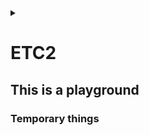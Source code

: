 <link rel="stylesheet" type="text/css" href="/css/header.css">
<link rel="stylesheet" type="text/css" href="/css/bootstrap/5.3.0-alpha1/bootstrap.css">
<div class="sticky-top bg-white pt-1 pb-2" id="header-div-max"></div>
<details id="display-none"><summary></summary>
  <script src="/js/header.js" defer="defer"></script>
  <script src="/js/table/numbering.js" defer="defer"></script>
  <script src="/js/bootstrap/5.3.0-alpha1/bootstrap.bundle.js" defer="defer"></script>
</details>

# ETC2

## This is a playground

### Temporary things

<!--
openldap 은 sha256 을 지원하여 gitlab ldap 설정 중 password 를 sha256 으로 해싱하여 넣을 수 있다.

echo -n 'password' | openssl dgst -sha256

vi /etc/gitlab/gitlab.rb
gitlab_rails['ldap_servers']
  main:
    password: '' # 아까 나온 해시값

sudo gitlab-ctl restart
-->

<!--
SSL 인증서 .jks로 변환

.jks란 java key store의 약자로서 자바 언어에서 사용되는 보안 인증서

# 1. .crt 및 .key 를 조합하여 jenkins.pfx 만들기
# export password 입력 필요!
openssl pkcs12 -export -in <crt인증서 경로>.crt -inkey <private키 경로>.key -out jenkins.pfx

# .pfx 에 포함된 인증서 확인 
openssl pkcs12 -info -in jenkins.pfx

# 2. 위에서 생성한 jenkin.pfx를  .jks 로 변환
keytool -importkeystore -srckeystore jenkins.pfx -srcstoretype pkcs12 -destkeystore jenkins.jks -deststoretype jks

# 3. jenkins 전용 폴더 생성 후 jks 파일 이동
mkdir -p /etc/jenkins
cp jenkins.jks /etc/jenkins/

# 4. key와 폴더 권한 변경
chown -R jenkins: /etc/jenkins
chmod 700 /etc/jenkins
chmod 600 /etc/jenkins/jenkins.jks
-->

<!--
젠킨스 ssl 인증서 config 파일 설정

# 1. war 실행시 옵션 추가 (사용자 root 여야 443 가능)
sudo vi /etc/systemd/system/jenkins.service

ExecStart=java -jar /app/jenkins/jenkins.war --httpsRedirectHttp --httpPort=80 --httpsPort=443 --httpsKeyStore=${jks 파일 위치} --httpsKeyStorePassword=${jps 파일 비밀번호}

User=root
Group=root

# 2. 젠킨스 재실행
sudo systemctl daemon-reload
sudo systemctl restart jenkins
netstat -anp | grep LISTEN | grep 443
-->

<!--
systemctl 에 다운시 복구 설정

vi /etc/systemd/system/${service name}.service
[Service]
Restart=always
RestartSec=60
StartLimitInterval=0
StartLimitBurst=3

sudo systemctl daemon-reload

# for detail : man systemd.service
-->

<!--
systemctl configurations

[Service] # section
Type=simple # simple=프로세스 실행, forking=부모 프로세스 종료되고 자식 프로세스 실행, oneshot=한 번 실행되고 종료, dbus=D-Bus 서비스 실행, notify=시작되면 다른 프로세스에 알림 전송
ExecStart= # 서비스 기동 명령어 또는 스크립트 지정
ExecStop= # 서비스 종료 명령어 또는 스크립트 지정
WorkingDirectory= # 서비스가 실행될 디렉토리 지정
User= # 실행할 사용자
Group= # 실행할 그룹
Restart= # 서비스 종료시 재시작 여부, no, always, on-success, on-failure, on-abornal, on-abort, on-watchdog
RestartSec= # 재시간 간격
StartLimitInterval= # 재시작 제한 시간
StartLimitBurst= # 재시작 제한 횟수
Environment= # 서비스 실행시 환경 변수
# 리소스: LimitCPU, LimitFSIZE, LimitDATA, LimitCORE 등..

-->

<!--
git remote 브랜치를 특정 tag 로 강제 이동시키기 (for force deploy)

git checkout origin/${branch name} -b ${branch name}
git fetch --all --tags
git tag
git reset --hard tags/${tag name}
curl -X DELETE "${gitlab url}/api/v4/projects/${project name}/repository/${branch name}" -H "PRIVATE-TOKEN: ${token}" # project name =  URL-encoded path 로 해야하고 이건 / 를 %2F 로 파싱한거임
git push ${branch name}

-->

<!--
hard link, symbolic link

hard link: ln ${linking target file} ${link file}

symbolic link: ln -s ${linking target file} ${link file}

original file, hard link -> inode1 -> original data
symbolic link -> inode2 -> original file -> inode1 -> original data

inode: 파일의 소유권, 허가권, 파일종류 등의 정보와 해당파일의 실제 데이터가 어디있는지 주소정보
inode block: inode가 모여있는 디스크 공간
data block: 실제 데이터가 저장되어있는 디스크 공간

--test--
mkdir ~/play/link
cd ~/play/link
echo hahahoho > originalfile
ln originalfile hardlink
ln -s originalfile symboliclink

ls -ial
cat hardlink
cat symboliclink

mv original ../
ls -ial

mv ../original ./
ls -ial
-->

<!--
redirect 와 forward 비교

redirect:
client 에게 새로운 url 로 이동하라고 요청
server -> client 에게 3xx(301, 302, 307)을 반환해서 redirect 알림
client 는 새로운 url 로 리퀘스트 수행
client 의 브라우저에서는 redirect 된 주소로 나옴

forward:
server 가 새로운 url 로 가서 직접 처리
client 에서는 이전 요청과 동일한 요청에서 처리된 것으로 생각
server 가 자체적으로 처리하므로 client 는 어떻게 되었는지 모름
client 의 브라우저에서는 최초 url 과 동일한 주소로 나옴
-->

<!--
gitlab 에서 권장하는 ldap 정보 숨기는 방법

gitlab-rake gitlab:ldap:secret:edit EDITOR=vi 명령어를 이용하여 정보 관리
이러면 gitlab.rb 에선 정보를 제거할 수 있음

main:
  password: ''
  bind_dn: ''
-->

<!--
linux hash 명령어

sha256 = echo -n 'string' | openssl dgst -sha256
md5 = echo -n 'string' | md5sum
ntlm = echo -n 'string' | iconv -t utf16le | openssl dgst -md4
aes = echo -n 'string' | openssl enc -aes-256-cbc -pass pass: -e -base64

-->

<!--
linux os type 확인

cat /etc/*release
getconf LONG_BIT # linux os bit 확인
-->

<!--
linux bash 특정 문자열 포함 여부 파악하기

if [[ "ab de ssdf" =~ "ss" ]]; then
  echo "true"
else
  echo "false"
fi
-->

<!--
bash script boolean check

if [ "$variable" = true ]; then # or if [ "$variable" != true ]; then
  echo "true"
else
  echo "false"
fi
-->

<!--
java 에서 super = 부모를 의미함

super.a = 부모의 멤버 변수 a
this.a = 자식의 멤버 변수 a

super() 를 사용하는 이유는 기본적으로 java 는 자식 생성자가 호출될 때 super() 를 컴파일러가 자동으로 삽입함, 하지만 기본 생성자(파라미터가 없는 생성자)가 없는 경우엔 super() 를 넣어주지 않아서 별도 처리를 해주어야함
이땐 super(파라미터 값) 이런식으로 해주어야한다.

-->

<!--
java 버전에 따른 https protocol 버전

java 5 ~ 7 은 TLSv1.0 or SSLv3
Java 8 ~ 16 은 TLSv1.2

Java 5 ~ 7 에서 Java 8 ~ 16 과 https 통신하려면 -Dhttps.protocols=TLSv1.2 를 설정해주어야함

-->

<!--
nginx data size

http {
  client_header_buffer_size 1k; # default: 1k - 클라이언트로부터 수신한 헤더 크기, 헤더 크기를 넘기면 연결이 종료될 수 있음
  client_body_buffer_size 1m; # default: 16k or 8k - 클라이언트로부터 수신한 body 데이터의 버퍼 크기로 메모리 사용량 조절
  client_max_body_size 100m; # default: 1m - 클라이언트로부터 전송되는 요청의 최대 body 크기를 조절
}
-->

<!--
windows memory 사용하지 않는데 점유중일때

1. windows key + R
2. mdsched.exe + enter
3. restart now (recommended)
4. F1
5. move arrow to down & select Extended
6. F10 
7. memo error report
8. Esc (to restart)
-->

<!--
모니터 보호기 무력화

import java.awt.MouseInfo;
import java.awt.PointerInfo;
import java.awt.Robot;

public class Nwl {
  public static void main(String[] args) throws Exception {
    System.out.println("Running...");

    PointerInfo pointerInfo = null;
    Robot robot = new Robot();

    boolean isPending = false;
    while (true) {
      try {
        pointerInfo = MouseInfo.getPointerInfo();
        robot.mouseMove(pointerInfo.getLocation().x, pointerInfo.getLocation().y);

        if (isPending) {
          System.out.println("Restore...");
        }
        isPending = false;
      } catch (Throwable t) {
        if (!isPending) {
          System.out.println("Pending...");
        }
        isPending = true;
      }
      Thread.sleep((5 * 60 * 1000) - 10);
    }
  }
}
-->

<!--
git log 원하는 날짜기간동안 조회

git log --stat --oneline --after="xxxx-xx-xx" --before="xxxx-xx-xx" --pretty=format:"%cd - %s"

git log 주요 옵션
-p: 각 커밋에 적용된 패치를 보여준다.
--stat: 각 커밋에서 수정된 파일의 통계정보를 보여준다.
--shortstat: --stat 명령의 결과 중에서 수정한 파일, 추가된 라인, 삭제된 라인만 보여준다.
--name-only: 커밋 정보중에서 수정된 파일의 목록만 보여준다.
--name-status: 수정된 파일의 목록을 보여줄 뿐만 아니라 파일을 추가한 것인지, 수정한 것인지, 삭제한 것인지도 보여준다.
--abbrev-commit: 40자 짜리 SHA-1 체크섬을 전부 보여주는 것이 아니라 처음 몇 자만 보여준다.
--relative-date: 정확한 시간을 보여주는 것이 아니라 “2 weeks ago” 처럼 상대적인 형식으로 보여준다.
--graph: 브랜치와 머지 히스토리 정보까지 아스키 그래프로 보여준다.
--pretty: 지정한 형식으로 보여준다. 이 옵션에는 oneline, short, full, fuller, format이 있다. format은 원하는 형식으로 출력하고자 할 때 사용한다.
--oneline: --pretty=oneline --abbrev-commit 두 옵션을 함께 사용한 것과 같다.

format 옵션
%H - 커밋 해시
%h - 짧은 길이 커밋 해시
%T - 트리 해시
%t - 짧은 길이 트리 해시
%P - 부모 해시
%p - 짧은 길이 부모 해시
%an - 저자 이름
%ae - 저자 메일
%ad - 저자 시각 (형식은 –-date=옵션 참고)
%ar - 저자 상대적 시각
%cn - 커미터 이름
%ce - 커미터 메일
%cd - 커미터 시각
%cr - 커미터 상대적 시각
%s - 요약

-->

<!--
gitlab timezone 변경

vi /etc/gitlab/gitlab.rb
gitlab_rails['time_zone']='Asia/Seoul' # 로 변경(기존엔 UTC 임)

gitlab-ctl reconfigure
-->

<!--
eclipse 에서 gradle 프로젝트에서 다른 프로젝트 참조하기

1. 참조하는 프로젝트 우클릭 -> Properties 선택
2. 왼쪽 트리 메뉴 Java Build Path 선택
3. Project 탭 선택 -> Add... 버튼 클릭 -> 참조 당하는 프로젝트 선택 -> OK 선택
4. Order and Export 탭 선택 -> 참조 당하는 프로젝트 선택 -> Top -> Apply -> Apply and Close 버튼 선택
-->

<!--
git 기간별 변경된 파일 이력 엑셀로 출력

#! /bin/bash

if [ $# -ne 2 ]; then
  echo "wrong command line."
  echo "usage) $0 2023-08-09 2023-08-11"
  exit 1;
fi
echo "========== 로그 수집 시작 =========="

start_date=$1
end_date=$2
excel_file="$(echo $start_date | cut -c 6-7)$(echo $start_date | cut -c 9-10)-$(echo $end_date | cut -c 6-7)$(echo $end_date | cut -c 9-10)"
echo "Project Name,Commit Date,Source Path,File Name" > $excel_file.csv
for original_project_name in $(ls -d */); do
  project_name=$(echo ${original_project_name%%/});
  project_name=$(echo ${project_name/\//});
  pushd $project_name
    git pull
    for line in $(git log --oneline --name-only --after="$start_date" --before="$end_date" --pretty=format:%cd --date=format:'%Y-%m-%d'); do
      if [[ $line =~ ^[0-9]{4}\-(0[1-9]|1[012])\-(0[1-9]|[12][0-9]|3[01])$ ]];
      then
        cur_date=$line
      else
        modified_file=$(echo ${line/*\//})
        modified_file=$(echo ${modified_file/\.*/})
        echo "$project_name,$cur_date,$line,$modified_file" >> ../$excel_file.csv;
      fi
    done
  popd
done

echo "========== 로그 수집 종료 =========="
-->

<!--
excel 에서 row, column 구분자

excel 에 넣을때 그냥 echo "문자열" > aa.csv 하면 한 셀에 쏵 들어간다
이때 row 는 \n 단위로 끊어져서 들어가고
column 은 ,(콤마) 단위로 끊어져서 들어간다.
-->

<!--
bash shell split by token

IN="bla@some.com;john@home.com"
arrIN=(${IN//;/ })
echo ${arrIN[1]}                  # Output: john@home.com
-->

<!--
bash shell official description

https://www.gnu.org/software/bash/manual/html_node/index.html#SEC_Contents
-->

<!--
linux 폴더 내 모든 파일 조회

#!/bin/bash
for file in 경로/*
do
        if [ -d $file ]
        then
                echo "$file is directory"
        elif [ -f $file ]
        then
                echo "$file is file"
        fi
done
-->

<!--
CORS(Cross-Origin Resource Sharing) 문제

a 도메인에서 b 도메인의 서비스를 호출할 때 b 도메인의 서비스에서 기본적으로 보안 정책상으로 막는걸 해제하는 것

a 도메인에서 b 도메인으로 보낼 때 절차는 아래와 같음
1. a -> b 로 preflight 를 날린다. (preflight 는 a 가 b 에게 요청을 보내면 처리해줄 것인지 물어보는 것과 유사함)
2. 실제 데이터를 a -> b 로 전송

기본적으로 외부 도메인에서 타고들어올땐 서비스에서 막게끔 되어있다.
이를 허용하려면 cors 를 추가해주어야한다.

이는 java spring boot 기준으로는 WebMvcConfigurer 인터페이스를 개발하여 addCorsMappings(CorsRegistry registry) 함수를 override 한다.
그리고 아래와 같이 설정한다.
```
@Override
public void addCorsMappings(CorsRegistry registry) {
  registry.addMapping("/**")
    .allowedMethods("*")
    .allowedOriginPatterns("*")
    .allowedHeaders("*")
    .allowedCredentials(true)
    .exposedHeaders("Content-Disposition"); // for exbuilder
}

```

이때 1번 과정에서는 http method 를 OPTIONS 로 보내게 된다. 즉, b 서비스에서는 OPTIONS 가 왔을때 200 status 를 보내주어야 preflight 를 pass 할 수 있음

string boot 기준으로 interceptor 에서 request.getMethod().equals("OPTIONS") 일때 return true; 와 같이 주어 preflight 를 pass 시킨다.

-->

<!--
gitlab ssl 적용
# 제일 중요한 점은 적용하는 인증서 파일(${dns name}.crt) 에 server, intermediate, root 인증서가 한 파일에 모두 들어가있어야한다.
# 그리고 순서가 반드시 맨위 server, 그 다음 intermediate 1, 그 다음 intermediate 2, 그 다음 root 이렇게 구성이 되어있어야 chain 을 물어서 인증이 된다.
# 여러 인증서를 하나의 인증서로 만드는 방법은 cat 같은걸로 >> 리다이렉션을 통해 넣고, 인증서마다 엔터가 잘 안들어가있으면 넣어주어야한다.
# 이렇게 만들어진 인증서는 아래 '도움이 되는 도구' 를 이용하여 조회함으로써 확인할 수 있다.

mkdir -p /etc/gitlab/ssl
cp ${dns name}.crt ${dns name}.key /etc/gitlab/ssl/
cp password.txt /etc/gitlab/ssl/

vi /etc/gitlab/gitlab.rb

external_url "https://${dns name}"
letsencrypt['enable'] = false
nginx['ssl_password_file'] = '/etc/gitlab/ssl/password.txt'
nginx['enable'] = true
nginx['redirect_http_to_https'] = true

gitlab-ctl reconfigure
gitlab-ctl restart

도움이 되는 도구
echo | /opt/gitlab/embedded/bin/openssl s_client -connect HOSTNAME:port # 서버의 인증서 조회
/opt/gitlab/embedded/bin/openssl x509 -in /path/to/certificate.crt -text -noout # 특정 인증서의 정보 확인
echo | /opt/gitlab/embedded/bin/openssl s_client -connect HOSTNAME:port | /opt/gitlab/embedded/bin/openssl x509 -text -noout # 특정 서버의 인증서 정보 확인
-->

<!--
sts 에서 https 에 연결시 git: authentication not supported 라는 에러와 함께 git 관련 아무 작업이 되지 않을 때

Window -> Preferences -> Version Control -> Git -> Configuration 에 http.sslVerify = false 를 넣어준다.
-->

<!--
svn command 명령어

svn checkout svn://${URI} ${repo dir name} # 소스코드 최초로 받기

svn import ${repo dir name} svn://${URI} # 아무것도 들어있지 않은 원격 저장소에 최초 파일 업로드

svn export svn://${URI} # 메타데이터 빼고 순수 파일들만 내려받기

svn update # 최신 버전 내려받기

svn add ${file name} # 파일 등록

svn commit -m "${message}" # 서버로 전송

svn status ${file name} # 파일 상태 확인

svn diff -r 1 # 현재 작업중인 프로젝트와 리비전 1과 비교 확인
svn diff -r 1:2 # 비교 확인
svn diff -r 1 ${file name} # 리비전 1과 현재 file 의 비교 확인

svn log # 로그 확인
svn log -r 1 # 리비전 1의 로그 보기

svn mkdir ${new dir} # 새로운 디렉토리 생성

svn delete ${file / dir name} # 파일 또는 폴터 삭제

svn move ${file name} ${directory} # 파일 이동

svn rename ${old file name} ${new file name} # 파일명 변경

svn switch --relocate ${old url} ${new url} # 소스 서버 변경
-->

<!--
yum 기본적인 개발 도구 설치

yum groupinstall "Development Tools" // basic
yum groupinstall "Additional Development" // extension
-->

<!--
npm install ${모듈} 하는 중 permission 이나 install 에러가 발생하는 경우
보통 root 로 실행하는 것을 많이 막아둔 selinux 에서 종종 발생한다.

경험한 경우로는 internal/modules/cjs/loader.js:905 에서 throw err; 에러가 발생하여 node-sass 가 설치가 안되고 있었음

인터넷에서는 아래와 같은 에러가 발생하여 설정해주었다고한다.
```
EACCESS: permission denied
npm ERR! spawn ENOENT
npm ERR! code ELIFECYCLE
sh: 1: node: Permission denied
```

--unsafe-perm 옵션을 넣어준다.
또는 npm config set unsafe-perm true
또는 .npmrc 에 unsafe-perm=true 를 넣어주어도 된다고한다.
-->

<!--
npm init example

npm run install:dev --unsafe-perm --no-audit --verbose --sass-binary-path= --registry http://nexus.com/repo/
-->

<!--
jenkins 원격 실행 jenkins remote

job 조회(GET)
${jenkins}/job/${job name}/api/json --user ${id}:${token}

job 빌드(POST)
${jenkins}/job/${job name}/build --user ${id}:${token}

job 빌드 with 파라미터(POST)
${jenkins}/job/${job name}/buildWithParameters --data param1=value1 --data param2=value2 --user ${id}:${token}

job 빌드 결과 조회(GET)
${jenkins}/job/${job name}/${build number}/api/json --user ${id}:${token}

job 마지막 빌드 결과 조회(GET)
${jenkins}/job/${job name}/lastStableBuild/api/json --user ${id}:${token}
-->

<!--
oracle error

ORA-12518: TSN:리스너는 클라이언트 연결을 처리할 수 없습니다.
 -> dbms 리스너가 고장난 것으로 메모리 부족, 세션 부족 등과 같은 문제를 의심해 볼 수 있다.
-->

<!--
java jvm heap option

-Xms1024m = 최소 jvm heap size
-Xmx1024m = 최대 jvm heap size
-XX:InitialRAMPercentage=70.0 = 초기화하는 jvm heap size 비율
-XX:MinRAMPercentage=70.0 = 200m 미만의 메모리에서 최대 jvm heap size 비율
-XX:MaxRAMPercentage=70.0 = 200m 이상의 메모리에서 최대 jvm heap size 비율
-->

<!--
kubernetes anti affinity 한 노드에 pod 가 몰리지 않게 하기
-->

<!--
java process provisioning tool

arthas
-->

<!--
container iamge 관련 /var/lib/containers/storage 가 찰 때

/etc/containers/storage.conf 에 graphroot 항목으로 인해 쌓이는 것으로 해당 경로를 다른 곳으로 설정

rootless 계정들도 설정할 수 있으니 해당 conf 파일을 살펴 볼 것
-->

<!--
gitlab log directory

/etc/gitlab/gitlab.rb 에서 log_directory 로 검색해서 나오는 것들을 바꿔주면됨
-->

<!--
gitlab log rotate

/etc/gitlab/gitlab.rb 에서 logging['logrotate_dateformat']="-%Y-%m-%d" 와 같이 설정할 수 있음
-->

<!--
linux container log 에서 /lib/ld-musl-x86_64.so.1: RELRO protection failed: Permission denied 발생시

SElinux 가 설정되어있을 수 있음
/etc/selinux/config # RHEL/CentOS 8
/etc/sysconfig/selinux # RHEL/CentOS 7 이전
에서

SELINUX=disabled # 하고

reboot
-->

<!--
selinux 설정 확인

sestatus
-->

<!--
catalina.sh 로 실행시 java.lang.NoSuchFieldError: INCLUDE_ALL 에러 발생하는 경우

library 가 충돌된 경우가 많음으로 아래와 같이 library 를 확인한다.
/${project root}/WEB-INF/lib 에 가서
버전이 없는거랑 있는게 동시에 존재하는지 확인해보고 존재하면 버전이 없는게 안들어가게끔 설정한다.

ex) ls | grep jersey 했을 때
jersey-client.jar
jersey-client-2.22.1.jar 

이렇게 2개가 나오면 버전이 없는 jersey-client.jar 가 빌드시 포함안되도록 빼도록 한다.
-->

<!--
vi 가 없는 환경에서 multiline 으로 파일 생성 및 추가하는 방법

# create
cat > ${파일명} << EOL
line 1
line 2
line 3
line 4
line 5
EOL

# append
cat >> ${파일명} << EOL
line 6
line 7
line 8
line 9
line 10
EOL
-->

<!--
kubernetes 에서 container 가 graceful 하게 죽지 않을 때
아래와 같이 preStop, terminationGracePeriodSeconds 설정을 확인한다.

preStop 은 k8s 에 api 로 terminate 명령이 내려오면 pod 의 port 와 네트워크부터 차단하는데, 그전에 terminate 명령이 들어오자마자 실행하는 단계라고 보면된다.

terminationGracePeriodSeconds 는 파드가 graceful 하게 죽을때 까지 기다리는 시간으로 저 시간을 초과하면 pc 를 강제 전원 off 하듯 pod 를 삭제시켜버린다.
즉, 이 시간전에 graceful 하게 끝나야 안전하게 종료되고, 저 시간을 초과하면 client 측에서는 503 을 return 받을 수 있다.

apiVersion: apps/v1
kind: Deployment
spec:
  template:
    spec:
      containers:
      - image: ${image name}
        imagePullPolicy: IfNotPresent
        lifecycle:
          preStop:
            exec:
              command: ["/bin/bash", "-c", "kill `ps -ef | grep java | grep -v grep | awk '{print $1}'`"]
      terminationGracePeriodSeconds: 300
-->

<!--
private network 에서 ocp 리파지토리 연결할 때

/etc/yum.repos.d/ 하위에 redhat.repo 가 있을것이다.
그거를 옮기고
거기에 물린 /etc/pki/entitlement 하위에 파일들을 넣어주면

redhat 에서 제공한 repo 를 물고 사용할 수 있다

-->

<!--
linux zip 압축하기

zip -r dir.zip dir # normal

unzip dir.zip
-->

<!--
linux kill 명령어

kill 은 프로세스에 시그널에 보내는 명령어로 signal 을 받은 프로세스의 기본 동작이 종료이기 때문에 kill 이라고 이름 지어졌다.
signal 은 software interrupt 의 일종으로 어떤 이벤트가 발생했음을 프로세스에게 알려주는 매커니즘이다.

`kill -l` 명령어를 수행하면 보낼 수 있는 시그널을 확인할 수 있다.
kill 명령어는 `kill -${시그널 숫자} ${PID}` 또는 `kill -${SIG 를 제외한 시그널 명} ${PID}` 로 수행할 수 있다.

kill 명령어의 default signal 은 15(SIGTERM) 이며, 종료하라는 의미의 시그널을 전송한다.

타겟이 되는 프로그램은 개발자에 의해 signal handler 를 등록하여 signal 을 수신했을 때 동작해야하는 프로세스를 구축할 수 있다.

별도의 signal handler 를 작성하지 않으면 기본 동작을 수행하는데, 이는 term: 프로세스 종료, ign: 시그널 무시, core: 프로세스 종료하며 core dump 생성, stop: 프로세스 정지, cont: 중지된 프로세스 재시작 등이 있다.

-->

<!--
git tag pull

git checkout dev
git fetch --tags -f
git pull
git checkout tags/${tag 명}
-->

<!--
gitlab data 경로

default: /var/opt/gitlab

gitlab log 경로

default: /var/log/gitlab
-->

<!--
jenkins war log path

nohup java -jar /home/ubuntu/jenkins.war >> /home/log/jenkins/$(date +\%Y\%m\%d)-$(date +\%H\%M).log 2>&1 &
-->

<!--
gradle refresh 중 Synchronize Gradle Projects with workspace failed
해서 지우고 다시 깔았는데 Could not resolve all dependencies for configuration ':detachedConfiguration40' 와 같은 에러 발생시

캐싱된 라이브러리가 충돌난 것으로 제거해준다.
라이브러리는 오류 메시지중에 있다.
예로는 C:\Users\PC계정\.gradle\caches\modules-2\metadata-2.97\descriptors\라이브러리명\패키지
등이 있으면 라이브러리명으로 가서 패키지를 제거한 다음 refresh gradle 하면된다.

-->

<!--
container image 충돌나서 Error: checking if image "hash111" is dangling: locating item named "manifest" for image with ID "hash222" (consider removing the image to resolve the issue): file does not exist

conatiners 경로에가서 꼬인 이미지를 podman(docker) rmi -f hash 명령어로 제거한다.
-->

<!--
ls 특정 파일 출력하지 않을때

ls --ignore=*.sh 과 같이 패턴 입력
-->

<!--
위 컨테이너 이미지를 모두 제거할 땐 아래 script 나 명령어를 수행한다.

####################### script file
#! /bin/bash

images=$(ls --ignore=*.* | xargs)
for image in $images; do 
  echo $image; 
done

####################### command line
for image in $(ls --ignore=*.* | xargs); do echo $image; done
-->

<!--
intellij spring boot command line is too long 문제

1. click the 'Edit Configuration' 
2. click the 'Modify options'  && check 'Shorten command line'
3. select the 'JAR manifest'

-->

<!--
spring boot @value default value in yaml variable

@value("${onedepth.twodepth:${defaultonedepth.defulttwodepth}}")
private String abcd;

-------------------in yaml-------------
ondedepth:
  #twodepth: hahahoho
defaultonedepth:
  defulttwodepth: defaultString
-->

<!--
git log 현재 hash 값만 출력

git log --pretty-format:"%H" -1
-->

<!--
diff 내용 없이 파일만 비교할 때

diff -rq dir1 dir2

UNIX 는.. q 옵션이 보통 없음..
-->

<!--
diff 로 삭제, 변경, 생성분만 반영하기

영어일떄
```bash
original_dir=$1
new_dir=$2
removing_list_file="removing-list"
creating_list_file="creating-list"
modifying_list_file="modifying-list"
creating_dir_list_file="creating-dir-list"
diff_token="Onli in"

diff -r $original_dir $new_dir | grep "^$diff_token $original_dir/.*" | awk '{print $3,$4}' | sed "s/: /\//" > $removing_list_file

diff -r $original_dir $new_dir | grep "^$diff_token $new_dir/.*" | awk '{print $3,$4}' | sed "s/$new_dir//" | sed "s/: /\//" > $creating_list_file

diff -r $original_dir $new_dir | grep "^$diff_token $new_dir/.*" | awk '{print $3}' | sed "s/$new_dir/$original_dir/" | sed "s/://" > $creating_dir_list_file

diff -r $original_dir $new_dir | grep "Files $original_dir " | awk '{print $4}' | sed "s/$new_dir//" > $modifying_list_file

for removing_file in $(cat $removing_list_file | xargs); do
  rm -fr $removing_file
done

for creating_dir in $(cat $creating_dir_list_file | xargs); do
  mkdir -p $creating_dir
done

for creating_file in $(cat $creating_list_file | xargs); do
  cp -R $new_dir/$creating_file $original_dir/$creating_file
done

for modifying_file in $(cat $modifying_list_file | xargs); do
  cp -R $new_dir/$modifying_file $original_dir/$modifying_file
done

rm $removing_list_file $creating_dir_list_file $creating_list_file $modifying_list_file

diff -r $original_dir $new_dir
```

한글일때
```bash
original_dir=$1
new_dir=$2
removing_list_file="removing-list"
creating_list_file="creating-list"
modifying_list_file="modifying-list"
creating_dir_list_file="creating-dir-list"
diff_token="에만:"

diff -r $original_dir $new_dir | grep "^$original_dir.*$diff_token" | awk '{print $1$2}' | sed "s/$diff_token/\//" > $removing_list_file

diff -r $original_dir $new_dir | grep "^$new_dir.*$diff_token" | awk '{print $1$2}' | sed "s/$new_dir//" | sed "s/$diff_token/\//" > $creating_list_file

diff -r $original_dir $new_dir | grep "^$new_dir.*$diff_token" | awk '{print $1}' | sed "s/$new_dir/$original_dir/" | sed "s/$diff_token/\//" > $creating_dir_list_file

diff -r $original_dir $new_dir | grep "diff -r " | awk '{print $4}' | sed "s/$new_dir//" > $modifying_list_file

for removing_file in $(cat $removing_list_file | xargs); do
  rm -fr $removing_file
done

for creating_dir in $(cat $creating_dir_list_file | xargs); do
  mkdir -p $creating_dir
done

for creating_file in $(cat $creating_list_file | xargs); do
  cp -R $new_dir/$creating_file $original_dir/$creating_file
done

for modifying_file in $(cat $modifying_list_file | xargs); do
  cp -R $new_dir/$modifying_file $original_dir/$modifying_file
done

rm $removing_list_file $creating_dir_list_file $creating_list_file $modifying_list_file

diff -r $original_dir $new_dir
```
>

<!--
linux 모든 디렉토리를 돌며 명령 수행

find ${경로} -type f -exec ls -l {} \;

linux 특정 일자에 변경된 모든 파일 조회
find ${경로} -type f -exec ls -l {} \; | grep "${날짜}"
-->

<!--
파이프라인시 ssh 로 명령 수행하면 시스템 변수를 먹게된다.
이를 계정 로컬 profile 을 먹이는 방법은

. ~/.profile 또는 source ~/.profile 을 명시적으로 명령에 넣어주는 것이다.
예시: ssh id@ip ". ~/.profile;echo 'hi'" / ssh id@ip "source ~/.profile;echo 'hi'"
-->

<!--
tar: Cowardly refusing to create an empty archive 빈 파일 생성

tar 는 기본적으로 빈 파일은 묶을 수 없다.
아래와 같이 빈 파일 목록을 담은 파일을 읽어 tar 를 생성하면 가능하다.
touche empty-file-list
tar -cT empty-file-list -f empty-files.tar
-->

<!--
git 변경 내용 확인

git diff HEAD~$prev_number HEAD

git show 로 특정 commit 확인 가능
-->

<!--
bash directory 조회

for directory in $(ls -d */); do
  # 현재 directory 에는 맨끝에 슬래쉬('/') 가 붙은 형태로 저장 되어있어서 아래와같이 변경해주는게 좋음
  project=${directory%%/}
  pushd $project
    echo $project
  popd
done
-->

<!--
git 특정 파일만 staging 에 안나올때

이클립스에서는 v 표시로 나타나는데 이는 assume unchanged 가 된것이다.
이는 반영하지 않겠다는 것이고, 이를 해제하기 위해선 no assume unchange 를 하면된다.

git 명령어로는 다음과 같다.
`git update-index --assume-unchanged 파일경로`
`git update-index --no-assume-unchanged 파일경로`

수정사항 무시 파일 조회
`git ls-files -v|grep '^h'`
-->